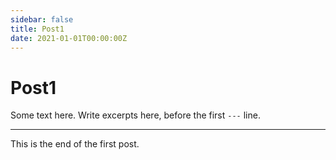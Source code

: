 ```yaml
---
sidebar: false
title: Post1
date: 2021-01-01T00:00:00Z
---
```


# Post1

Some text here.
Write excerpts here, before the first `---` line.

---

This is the end of the first post.
